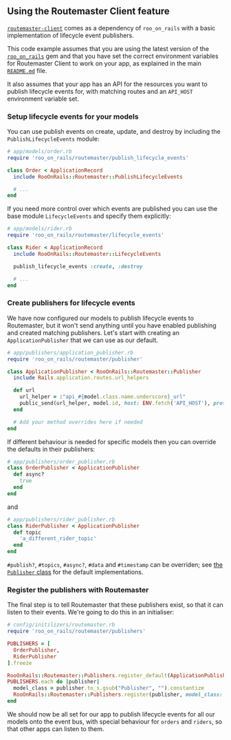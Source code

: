 ## Using the Routemaster Client feature

[`routemaster-client`](https://github.com/deliveroo/routemaster-client) comes as a dependency of `roo_on_rails` with a basic implementation of lifecycle event publishers.

This code example assumes that you are using the latest version of the [`roo_on_rails`](roo_on_rails) gem and that you have set the correct environment variables for Routemaster Client to work on your app, as explained in the main [`README.md`](roo_on_rails#routemaster-client) file.

It also assumes that your app has an API for the resources you want to publish lifecycle events for, with matching routes and an `API_HOST` environment variable set.

### Setup lifecycle events for your models

You can use publish events on create, update, and destroy by including the `PublishLifecycleEvents` module:

```ruby
# app/models/order.rb
require 'roo_on_rails/routemaster/publish_lifecycle_events'

class Order < ApplicationRecord
  include RooOnRails::Routemaster::PublishLifecycleEvents

  # ...
end
```

If you need more control over which events are published you can use the base module `LifecycleEvents` and specify them explicitly:

```ruby
# app/models/rider.rb
require 'roo_on_rails/routemaster/lifecycle_events'

class Rider < ApplicationRecord
  include RooOnRails::Routemaster::LifecycleEvents

  publish_lifecycle_events :create, :destroy

  # ...
end
```

### Create publishers for lifecycle events

We have now configured our models to publish lifecycle events to Routemaster, but it won't send anything until you have enabled publishing and created matching publishers. Let's start with creating an `ApplicationPublisher` that we can use as our default.

```ruby
# app/publishers/application_publisher.rb
require 'roo_on_rails/routemaster/publisher'

class ApplicationPublisher < RooOnRails::Routemaster::Publisher
  include Rails.application.routes.url_helpers

  def url
    url_helper = :"api_#{model.class.name.underscore}_url"
    public_send(url_helper, model.id, host: ENV.fetch('API_HOST'), protocol: 'https')
  end

  # Add your method overrides here if needed
end
```

If different behaviour is needed for specific models then you can override the defaults in their publishers:

```ruby
# app/publishers/order_publisher.rb
class OrderPublisher < ApplicationPublisher
  def async?
    true
  end
end
```

and

```ruby
# app/publishers/rider_publisher.rb
class RiderPublisher < ApplicationPublisher
  def topic
    'a_different_rider_topic'
  end
end
```

`#publish?`, `#topics`, `#async?`, `#data` and `#timestamp` can be overriden; see [the `Publisher` class](lib/roo_on_rails_routemaster/publisher.rb) for the default implementations.

### Register the publishers with Routemaster

The final step is to tell Routemaster that these publishers exist, so that it can listen to their events. We're going to do this in an initialiser:

```ruby
# config/initilizers/routemaster.rb
require 'roo_on_rails/routemaster/publishers'

PUBLISHERS = [
  OrderPublisher,
  RiderPublisher
].freeze

RooOnRails::Routemaster::Publishers.register_default(ApplicationPublisher)
PUBLISHERS.each do |publisher|
  model_class = publisher.to_s.gsub("Publisher", "").constantize
  RooOnRails::Routemaster::Publishers.register(publisher, model_class: model_class)
end
```

We should now be all set for our app to publish lifecycle events for all our models onto the event bus, with special behaviour for `orders` and `riders`, so that other apps can listen to them.
